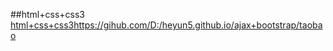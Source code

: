 ##html+css+css3
[html+css+css3](https://gihub.com/D:/heyun5.github.io/ajax+bootstrap/taobao)https://gihub.com/D:/heyun5.github.io/ajax+bootstrap/taobao